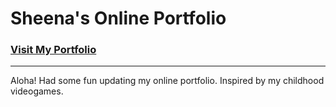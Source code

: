 # Sheena's Online Portfolio

### [Visit My Portfolio](http://sgalutira.com/)
---
Aloha! Had some fun updating my online portfolio. Inspired by my childhood videogames.